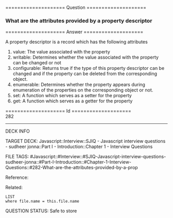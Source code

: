 ==================== Question ====================  

### What are the attributes provided by a property descriptor  

==================== Answer ====================  

A property descriptor is a record which has the following attributes

1. value: The value associated with the property
2. writable: Determines whether the value associated with the property can be
   changed or not
3. configurable: Returns true if the type of this property descriptor can be
   changed and if the property can be deleted from the corresponding object.
4. enumerable: Determines whether the property appears during enumeration of the
   properties on the corresponding object or not.
5. set: A function which serves as a setter for the property
6. get: A function which serves as a getter for the property

==================== Id ====================  
282

---

DECK INFO

TARGET DECK: Javascript::Interview::SJIQ - Javascript interview questions - sudheer jonna::Part I - Introduction::Chapter 1 - Interview Questions

FILE TAGS: #Javascript::#Interview::#SJIQ-Javascript-interview-questions-sudheer-jonna::#Part-I-Introduction::#Chapter-1-Interview-Questions::#282-What-are-the-attributes-provided-by-a-prop

Reference:

Related:

```dataview
LIST
where file.name = this.file.name
```

QUESTION STATUS: Safe to store
